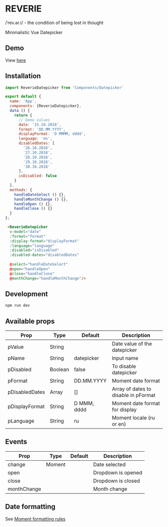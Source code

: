 # REVERIE

/ˈrev.ər.i/ - the condition of being lost in thought

Minimalistic Vue Datepicker

## Demo 
View [here](https://dist-riukoxrszo.now.sh)

## Installation
```js
import ReverieDatepicker from 'Components/Datepicker'

export default {
  name: 'App',
  components: {ReverieDatepicker},
  data () {
    return {
      // Demo values
      date: '15.10.2018',
      format: 'DD.MM.YYYY',
      displayFormat: 'D MMMM, dddd',
      language: 'en',
      disabledDates: [
        '26.10.2018',
        '27.10.2018',
        '28.10.2018',
        '29.10.2018',
        '30.10.2018'
      ],
      isDisabled: false
    }
  },
  methods: {
    handleDateSelect () {},
    handleMonthChange () {},
    handleOpen () {},
    handleClose () {}
  }
};
```

```html
 <ReverieDatepicker
  v-model="date"
  :format="format"
  :display-format="displayFormat"
  :language="language"
  :disabled="isDisabled"
  :disabled-dates="disabledDates"
  
  @select="handleDateSelect"
  @open="handleOpen"
  @close="handleClose"
  @monthChange="handleMonthChange"/>
```
## Development

```bash
npm run dev

```

## Available props

| Prop                          | Type            | Default     | Description                              |
|-------------------------------|-----------------|-------------|------------------------------------------|
| pValue                        | String          |             | Date value of the datepicker             |
| pName                         | String          | datepicker  | Input name                               |
| pDisabled                     | Boolean         | false       | To disable datepicker                    |
| pFormat                       | String          | DD.MM.YYYY  | Moment date format                       |
| pDisabledDates                | Array           | []          | Array of dates to disable in pFormat     |
| pDisplayFormat                | String          | D MMM, dddd | Moment date format for display           |
| pLanguage                     | String          | ru          | Moment locale (ru or en)                 |

## Events

| Prop                          | Type            | Default     | Description                              |
|-------------------------------|-----------------|-------------|------------------------------------------|
| change                        | Moment          |             | Date selected                            |
| open                          |                 |             | Dropdown is opened                       |
| close                         |                 |             | Dropdown is closed                       |
| monthChange                   |                 |             | Month change                             |

## Date formatting

See [Moment formatting rules](https://momentjs.com/docs/#/displaying/format/)